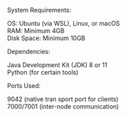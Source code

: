 System Requirements:  
  
OS: Ubuntu (via WSL), Linux, or macOS  
RAM: Minimum 4GB  
Disk Space: Minimum 10GB  
  
Dependencies:  
  
Java Development Kit (JDK) 8 or 11  
Python (for certain tools)  

Ports Used:   
  
9042 (native tran sport port for clients)  
7000/7001 (inter-node communication)  
